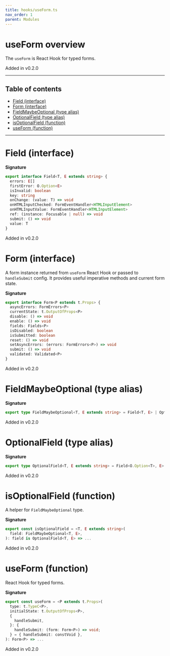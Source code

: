 ```yaml
---
title: hooks/useForm.ts
nav_order: 1
parent: Modules
---
```


# useForm overview

The `useForm` is React Hook for typed forms.

Added in v0.2.0

---

<h2 class="text-delta">Table of contents</h2>

- [Field (interface)](#field-interface)
- [Form (interface)](#form-interface)
- [FieldMaybeOptional (type alias)](#fieldmaybeoptional-type-alias)
- [OptionalField (type alias)](#optionalfield-type-alias)
- [isOptionalField (function)](#isoptionalfield-function)
- [useForm (function)](#useform-function)

---

# Field (interface)

**Signature**

```ts
export interface Field<T, E extends string> {
  errors: E[]
  firstError: O.Option<E>
  isInvalid: boolean
  key: string
  onChange: (value: T) => void
  onHTMLInputChecked: FormEventHandler<HTMLInputElement>
  onHTMLInputValue: FormEventHandler<HTMLInputElement>
  ref: (instance: Focusable | null) => void
  submit: () => void
  value: T
}
```

Added in v0.2.0

# Form (interface)

A form instance returned from `useForm` React Hook or passed to `handleSubmit` config.
It provides useful imperative methods and current form state.

**Signature**

```ts
export interface Form<P extends t.Props> {
  asyncErrors: FormErrors<P>
  currentState: t.OutputOfProps<P>
  disable: () => void
  enable: () => void
  fields: Fields<P>
  isDisabled: boolean
  isSubmitted: boolean
  reset: () => void
  setAsyncErrors: (errors: FormErrors<P>) => void
  submit: () => void
  validated: Validated<P>
}
```

Added in v0.2.0

# FieldMaybeOptional (type alias)

**Signature**

```ts
export type FieldMaybeOptional<T, E extends string> = Field<T, E> | OptionalField<T, E>
```

Added in v0.2.0

# OptionalField (type alias)

**Signature**

```ts
export type OptionalField<T, E extends string> = Field<O.Option<T>, E>
```

Added in v0.2.0

# isOptionalField (function)

A helper for `FieldMaybeOptional` type.

**Signature**

```ts
export const isOptionalField = <T, E extends string>(
  field: FieldMaybeOptional<T, E>,
): field is OptionalField<T, E> => ...
```

Added in v0.2.0

# useForm (function)

React Hook for typed forms.

**Signature**

```ts
export const useForm = <P extends t.Props>(
  type: t.TypeC<P>,
  initialState: t.OutputOfProps<P>,
  {
    handleSubmit,
  }: {
    handleSubmit: (form: Form<P>) => void;
  } = { handleSubmit: constVoid },
): Form<P> => ...
```

Added in v0.2.0

